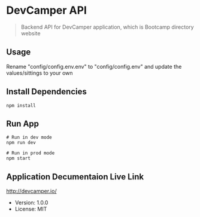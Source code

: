 # DevCamper API

> Backend API for DevCamper application,
> which is Bootcamp directory website

## Usage

Rename "config/config.env.env" to "config/config.env" and update the values/sittings to your own

## Install Dependencies

```
npm install
```

## Run App

```
# Run in dev mode
npm run dev

# Run in prod mode
npm start
```

## Application Decumentaion Live Link

http://devcamper.io/

- Version: 1.0.0
- License: MIT
